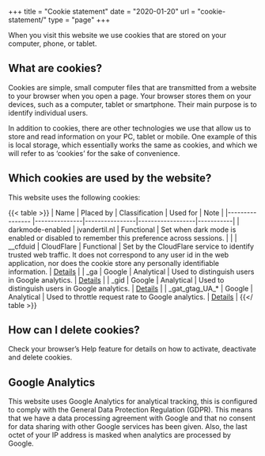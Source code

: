 +++
title = "Cookie statement"
date  = "2020-01-20"
url   = "cookie-statement/"
type = "page"
+++

When you visit this website we use cookies that are stored on your computer, phone, or tablet.

## What are cookies?
Cookies are simple, small computer files that are transmitted from a website to your browser when you open a page. 
Your browser stores them on your devices, such as a computer, tablet or smartphone. Their main purpose is to identify individual users.

In addition to cookies, there are other technologies we use that allow us to store and read information on your PC, tablet or mobile. 
One example of this is local storage, which essentially works the same as cookies, and which we will refer to as ‘cookies’ for the sake of convenience.

## Which cookies are used by the website?
This website uses the following cookies:

{{< table >}}
| Name            | Placed by     | Classification | Used for         | Note      |
|---------------- |---------------|----------------|------------------|-----------|
| darkmode-enabled | jvandertil.nl | Functional     | Set when dark mode is enabled or disabled to remember this preference across sessions. | |
| __cfduid         | CloudFlare    | Functional     | Set by the CloudFlare service to identify trusted web traffic. It does not correspond to any user id in the web application, nor does the cookie store any personally identifiable information. | [Details](https://support.cloudflare.com/hc/en-us/articles/200170156-Understanding-the-Cloudflare-Cookies#12345682) |
| _ga              | Google        | Analytical     | Used to distinguish users in Google analytics. | [Details](https://developers.google.com/analytics/devguides/collection/analyticsjs/cookie-usage#analyticsjs) |
| _gid             | Google        | Analytical     | Used to distinguish users in Google analytics. | [Details](https://developers.google.com/analytics/devguides/collection/analyticsjs/cookie-usage#analyticsjs) |
| _gat_gtag_UA\_*  | Google        | Analytical     | Used to throttle request rate to Google analytics. | [Details](https://developers.google.com/analytics/devguides/collection/analyticsjs/cookie-usage#analyticsjs) |
{{</ table >}}

## How can I delete cookies?
Check your browser’s Help feature for details on how to activate, deactivate and delete cookies.

## Google Analytics
This website uses Google Analytics for analytical tracking, this is configured to comply with the General Data Protection Regulation (GDPR).
This means that we have a data processing agreement with Google and that no consent for data sharing with other Google services has been given.
Also, the last octet of your IP address is masked when analytics are processed by Google.
